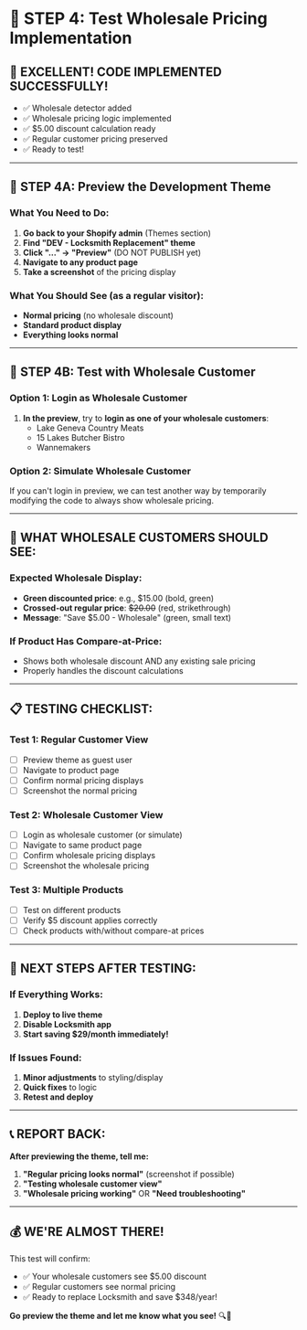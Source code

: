 # 🧪 STEP 4: Test Wholesale Pricing Implementation

## 🎉 **EXCELLENT! CODE IMPLEMENTED SUCCESSFULLY!**
- ✅ Wholesale detector added
- ✅ Wholesale pricing logic implemented  
- ✅ $5.00 discount calculation ready
- ✅ Regular customer pricing preserved
- ✅ Ready to test!

---

## 🔧 **STEP 4A: Preview the Development Theme**

### **What You Need to Do:**
1. **Go back to your Shopify admin** (Themes section)
2. **Find "DEV - Locksmith Replacement" theme**
3. **Click "..." → "Preview"** (DO NOT PUBLISH yet)
4. **Navigate to any product page**
5. **Take a screenshot** of the pricing display

### **What You Should See (as a regular visitor):**
- **Normal pricing** (no wholesale discount)
- **Standard product display**
- **Everything looks normal**

---

## 🧪 **STEP 4B: Test with Wholesale Customer**

### **Option 1: Login as Wholesale Customer**
1. **In the preview**, try to **login as one of your wholesale customers**:
   - Lake Geneva Country Meats
   - 15 Lakes Butcher Bistro  
   - Wannemakers

### **Option 2: Simulate Wholesale Customer**
If you can't login in preview, we can test another way by temporarily modifying the code to always show wholesale pricing.

---

## 🎯 **WHAT WHOLESALE CUSTOMERS SHOULD SEE:**

### **Expected Wholesale Display:**
- **Green discounted price**: e.g., $15.00 (bold, green)
- **Crossed-out regular price**: ~~$20.00~~ (red, strikethrough)  
- **Message**: "Save $5.00 - Wholesale" (green, small text)

### **If Product Has Compare-at-Price:**
- Shows both wholesale discount AND any existing sale pricing
- Properly handles the discount calculations

---

## 📋 **TESTING CHECKLIST:**

### **Test 1: Regular Customer View**
- [ ] Preview theme as guest user
- [ ] Navigate to product page
- [ ] Confirm normal pricing displays
- [ ] Screenshot the normal pricing

### **Test 2: Wholesale Customer View**  
- [ ] Login as wholesale customer (or simulate)
- [ ] Navigate to same product page
- [ ] Confirm wholesale pricing displays
- [ ] Screenshot the wholesale pricing

### **Test 3: Multiple Products**
- [ ] Test on different products
- [ ] Verify $5 discount applies correctly
- [ ] Check products with/without compare-at prices

---

## 🚀 **NEXT STEPS AFTER TESTING:**

### **If Everything Works:**
1. **Deploy to live theme**
2. **Disable Locksmith app**
3. **Start saving $29/month immediately!**

### **If Issues Found:**
1. **Minor adjustments** to styling/display
2. **Quick fixes** to logic
3. **Retest and deploy**

---

## 📞 **REPORT BACK:**

**After previewing the theme, tell me:**
1. **"Regular pricing looks normal"** (screenshot if possible)
2. **"Testing wholesale customer view"** 
3. **"Wholesale pricing working"** OR **"Need troubleshooting"**

---

## 💰 **WE'RE ALMOST THERE!**

This test will confirm:
- ✅ Your wholesale customers see $5.00 discount
- ✅ Regular customers see normal pricing  
- ✅ Ready to replace Locksmith and save $348/year!

**Go preview the theme and let me know what you see!** 🔍🚀

